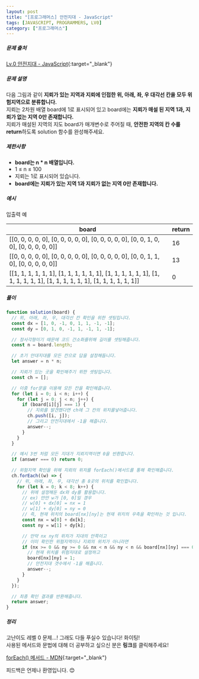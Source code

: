 ```yaml
---
layout: post
title: "[프로그래머스] 안전지대 - JavaScript"
tags: [JAVASCRIPT, PROGRAMMERS, LV0]
category: ["프로그래머스"]
---
```


##### 문제 출처

[Lv.0 안전지대 - JavaScript](https://school.programmers.co.kr/learn/courses/30/lessons/120866?language=javascript){:target="\_blank"}

##### 문제 설명

다음 그림과 같이 **지뢰가 있는 지역과 지뢰에 인접한 위, 아래, 좌, 우 대각선 칸을 모두 위험지역으로 분류합니다.**<br />
지뢰는 2차원 배열 board에 1로 표시되어 있고 board에는 **지뢰가 매설 된 지역 1과, 지뢰가 없는 지역 0만 존재합니다.**<br />
지뢰가 매설된 지역의 지도 board가 매개변수로 주어질 때, **안전한 지역의 칸 수를 return**하도록 solution 함수를 완성해주세요.

##### 제한사항

- **board는 n \* n 배열입니다.**
- 1 ≤ n ≤ 100
- 지뢰는 1로 표시되어 있습니다.
- **board에는 지뢰가 있는 지역 1과 지뢰가 없는 지역 0만 존재합니다.**

##### 예시

입출력 예

| board                                                                                                                    | return |
| ------------------------------------------------------------------------------------------------------------------------ | ------ |
| [[0, 0, 0, 0, 0], [0, 0, 0, 0, 0], [0, 0, 0, 0, 0], [0, 0, 1, 0, 0], [0, 0, 0, 0, 0]]                                    | 16     |
| [[0, 0, 0, 0, 0], [0, 0, 0, 0, 0], [0, 0, 0, 0, 0], [0, 0, 1, 1, 0], [0, 0, 0, 0, 0]]                                    | 13     |
| [[1, 1, 1, 1, 1, 1], [1, 1, 1, 1, 1, 1], [1, 1, 1, 1, 1, 1], [1, 1, 1, 1, 1, 1], [1, 1, 1, 1, 1, 1], [1, 1, 1, 1, 1, 1]] | 0      |

##### 풀이

```javascript
function solution(board) {
  // 위, 아래, 좌, 우, 대각선 칸 확인을 위한 셋팅입니다.
  const dx = [1, 0, -1, 0, 1, 1, -1, -1];
  const dy = [0, 1, 0, -1, 1, -1, 1, -1];

  // 정사각형이기 때문에 코드 간소화를위해 길이를 셋팅해줍니다.
  const n = board.length;

  // 초기 안대지대를 모든 칸으로 답을 설정해둡니다.
  let answer = n * n;

  // 지뢰가 있는 곳을 확인해주기 위한 셋팅입니다.
  const ch = [];

  // 이중 for문을 이용해 모든 칸을 확인해줍니다.
  for (let i = 0; i < n; i++) {
    for (let j = 0; j < n; j++) {
      if (board[i][j] === 1) {
        // 지뢰를 발견했다면 ch에 그 칸의 위치를넣어줍니다.
        ch.push([i, j]);
        // 그리고 안전지대에서 -1을 해줍니다.
        answer--;
      }
    }
  }

  // 예시 3번 처럼 모든 지대가 지뢰지역이면 0을 반환합니다.
  if (answer === 0) return 0;

  // 위험지역 확인을 위해 지뢰의 위치를 forEach()메서드를 통해 확인해줍니다.
  ch.forEach((w) => {
    // 위, 아래, 좌, 우, 대각선 총 8곳의 위치를 확인합니다.
    for (let k = 0; k < 8; k++) {
      // 위에 설정해둔 dx와 dy를 활용합니다.
      // ex) 만안 w가 [0, 0]일 경우
      // w[0] + dx[0] = nx = 1
      // w[1] + dy[0] = ny = 0
      // 즉, 현재 위치의 board[nx][ny]는 현재 위치의 우측을 확인하는 것 입니다.
      const nx = w[0] + dx[k];
      const ny = w[1] + dy[k];

      // 만약 nx ny의 위치가 지대의 안쪽이고
      // 이미 확인한 위험지역이나 지뢰의 위치가 아니라면
      if (nx >= 0 && ny >= 0 && nx < n && ny < n && board[nx][ny] === 0) {
        // 현재 위치를 위험지대로 설정하고
        board[nx][ny] = 1;
        // 안전지대 갯수에서 -1을 해줍니다.
        answer--;
      }
    }
  });

  // 최종 확인 결과를 반환해줍니다.
  return answer;
}
```

##### 정리

고난이도 레벨 0 문제...! 그래도 다들 푸실수 있습니다! 화이팅!<br/>
사용된 메서드와 문법에 대해 더 공부하고 싶으신 분은 **링크**를 클릭해주세요!

[forEach() 메서드 - MDN](https://developer.mozilla.org/ko/docs/Web/JavaScript/Reference/Global_Objects/Array/forEach){:target="\_blank"}<br />

피드백은 언제나 환영입니다. 😊

